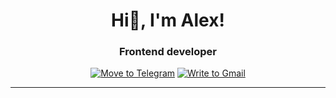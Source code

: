 <h1 align="center">Hi👋, I'm Alex!</h1> 
<h3 align="center">Frontend developer</h3>
<div align="center">
  <a href="https://t.me/sashapervykh"><img src="https://img.shields.io/badge/Telegram-blue" alt="Move to Telegram"/></a>
  <a href="https://t.me/sashapervykh"><img src="https://img.shields.io/badge/Gmail-red" alt="Write to Gmail"/></a>
</div>
<hr />
